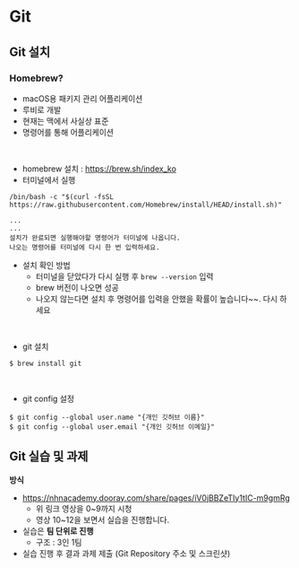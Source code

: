 # Git

## Git 설치

### Homebrew?
- macOS용 패키지 관리 어플리케이션
- 루비로 개발
- 현재는 맥에서 사실상 표준
- 명령어를 통해 어플리케이션 

<br/>

- homebrew 설치 : https://brew.sh/index_ko
- 터미널에서 실행
```console
/bin/bash -c "$(curl -fsSL https://raw.githubusercontent.com/Homebrew/install/HEAD/install.sh)"

...
...
설치가 완료되면 실행해야할 명령어가 터미널에 나옵니다. 
나오는 명령어를 터미널에 다시 한 번 입력하세요.
```

- 설치 확인 방법
    - 터미널을 닫았다가 다시 실행 후 `brew --version` 입력
    - brew 버전이 나오면 성공
    - 나오지 않는다면 설치 후 명령어를 입력을 안했을 확률이 높습니다~~. 다시 하세요

<br/>

- git 설치
```console
$ brew install git
```

<br/>

- git config 설정
```console
$ git config --global user.name "{개인 깃허브 이름}"
$ git config --global user.email "{개인 깃허브 이메일}"
```

## Git 실습 및 과제

**방식**
- https://nhnacademy.dooray.com/share/pages/iV0jBBZeTIy1tIC-m9gmRg
    - 위 링크 영상을 0~9까지 시청
    - 영상 10~12을 보면서 실습을 진행합니다.
- 실습은 **팀 단위로 진행**
    - 구조 : 3인 1팀
- 실습 진행 후 결과 과제 제출 (Git Repository 주소 및 스크린샷)
